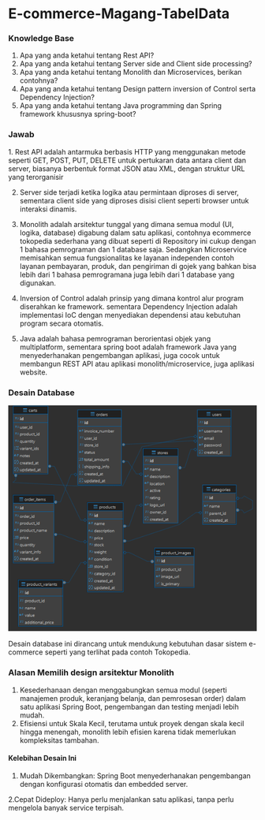 <h1>E-commerce-Magang-TabelData</h1>

<h3>Knowledge Base</h3>

1. Apa yang anda ketahui tentang Rest API?
2. Apa yang anda ketahui tentang Server side and Client side processing?
3. Apa yang anda ketahui tentang Monolith dan Microservices, berikan contohnya?
4. Apa yang anda ketahui tentang Design pattern inversion of Control serta Dependency Injection?
5. Apa yang anda ketahui tentang Java programming dan Spring framework khususnya spring-boot?

<h3>Jawab</h3>
1. Rest API adalah antarmuka berbasis HTTP yang menggunakan metode seperti GET, POST, PUT, DELETE untuk pertukaran data antara client dan server, biasanya berbentuk format JSON atau XML, dengan struktur URL yang terorganisir

2. Server side terjadi ketika logika atau permintaan diproses di server, sementara client side yang diproses disisi client seperti browser untuk interaksi dinamis.

3. Monolith adalah arsitektur tunggal yang dimana semua modul (UI, logika, database) digabung dalam satu aplikasi, contohnya ecommerce tokopedia sederhana yang dibuat seperti di Repository ini cukup dengan 1 bahasa pemrograman dan 1 database saja. Sedangkan Microservice memisahkan semua fungsionalitas ke layanan independen contoh layanan pembayaran, produk, dan pengiriman di gojek yang bahkan bisa lebih dari 1 bahasa pemrogramana juga lebih dari 1 database yang digunakan. 

4. Inversion of Control adalah prinsip yang dimana kontrol alur program diserahkan ke framework. sementara Dependency Injection adalah implementasi IoC dengan menyediakan dependensi atau kebutuhan program secara otomatis.

5. Java adalah bahasa pemrograman berorientasi objek yang multiplatform, sementara spring boot adalah framework Java yang menyederhanakan pengembangan aplikasi, juga cocok untuk membangun REST API atau aplikasi monolith/microservice, juga aplikasi website.

<h3>Desain Database</h3>

 ![desaindatabase](DatabaseDesign.png)


Desain database ini dirancang untuk mendukung kebutuhan dasar sistem e-commerce seperti yang terlihat pada contoh Tokopedia.

<h3>Alasan Memilih design arsitektur Monolith</h3>

1. Kesederhanaan dengan menggabungkan semua modul (seperti manajemen produk, keranjang belanja, dan pemrosesan order) dalam satu aplikasi Spring Boot, pengembangan dan testing menjadi lebih mudah.
2. Efisiensi untuk Skala Kecil, terutama untuk proyek dengan skala kecil hingga menengah, monolith lebih efisien karena tidak memerlukan kompleksitas tambahan.

<h4>Kelebihan Desain Ini</h4>

1. Mudah Dikembangkan: Spring Boot menyederhanakan pengembangan dengan konfigurasi otomatis dan embedded server.

2.Cepat Dideploy: Hanya perlu menjalankan satu aplikasi, tanpa perlu mengelola banyak service terpisah.


